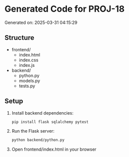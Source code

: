 # Generated Code for PROJ-18

Generated on: 2025-03-31 04:15:29

## Structure
- frontend/
  - index.html
  - index.css
  - index.js
- backend/
  - python.py
  - models.py
  - tests.py

## Setup
1. Install backend dependencies:
   ```bash
   pip install flask sqlalchemy pytest
   ```
2. Run the Flask server:
   ```bash
   python backend/python.py
   ```
3. Open frontend/index.html in your browser

